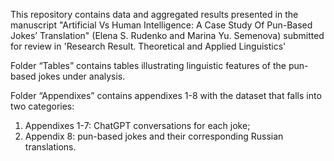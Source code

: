 This repository contains data and aggregated results presented in the manuscript "Artificial Vs Human Intelligence: A Case Study Of Pun-Based Jokes’ Translation" (Elena S. Rudenko and Marina Yu. Semenova) submitted for review in 'Research Result. Theoretical and Applied Linguistics'

Folder “Tables” contains tables illustrating linguistic features of the pun-based jokes under analysis.

Folder “Appendixes” contains appendixes 1-8 with the dataset that falls into two categories: 
1) Appendixes 1-7: ChatGPT conversations for each joke;
2) Appendix 8: pun-based jokes and their corresponding Russian translations.
